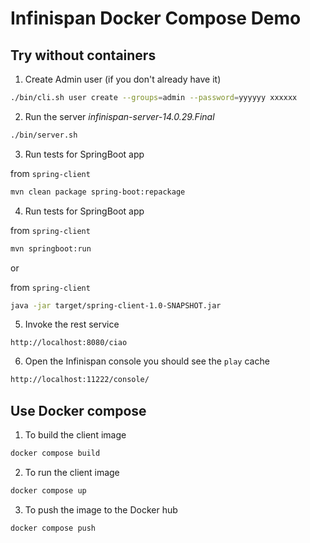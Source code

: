 # Infinispan Docker Compose Demo

## Try without containers

1. Create Admin user (if you don't already have it)

```bash
./bin/cli.sh user create --groups=admin --password=yyyyyy xxxxxx
```

2. Run the server *infinispan-server-14.0.29.Final*

```bash
./bin/server.sh
```

3. Run tests for SpringBoot app

from `spring-client`
```bash
mvn clean package spring-boot:repackage
```

4. Run tests for SpringBoot app

from `spring-client`
```bash
mvn springboot:run
```

or 

from `spring-client`
```bash
java -jar target/spring-client-1.0-SNAPSHOT.jar
```

5. Invoke the rest service

```
http://localhost:8080/ciao
```

6. Open the Infinispan console you should see the `play` cache

```bash
http://localhost:11222/console/
```

## Use Docker compose

1. To build the client image

```bash
docker compose build
```

2. To run the client image

```bash
docker compose up
```

3. To push the image to the Docker hub

```bash
docker compose push
```

